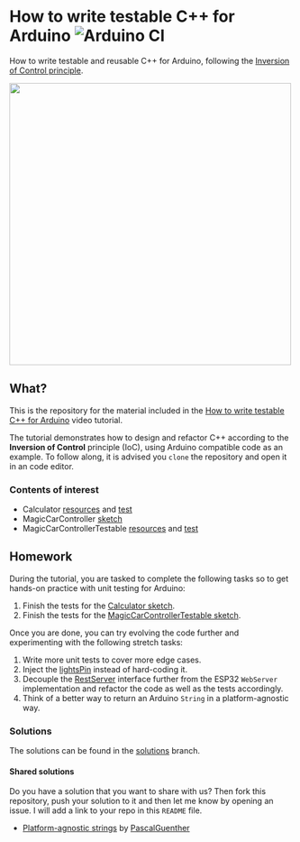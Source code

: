 # How to write testable C++ for Arduino ![Arduino CI]

How to write testable and reusable C++ for Arduino, following the
[Inversion of Control principle](https://en.wikipedia.org/wiki/Inversion_of_control).

<a href="https://youtu.be/jCLgqaXS6Gg"><img src="https://i.imgur.com/awxkHQV.png" width="500"></a>

[Arduino CI]: https://github.com/platisd/reusable-testable-arduino-tutorial/workflows/Arduino%20CI/badge.svg?branch=master

## What?

This is the repository for the material included in the
[How to write testable C++ for Arduino](https://youtu.be/jCLgqaXS6Gg) video tutorial.

The tutorial demonstrates how to design and refactor C++ according to the **Inversion of Control**
principle (IoC), using Arduino compatible code as an example. To follow along, it is advised you
`clone` the repository and open it in an code editor.

### Contents of interest
* Calculator [resources](sketches/calculator) and [test](test/ut/calculator_test.cpp)
* MagicCarController [sketch](sketches/MagicCarController/MagicCarController.ino)
* MagicCarControllerTestable [resources](sketches/MagicCarControllerTestable) and [test](test/ut/MagicCarController_test.cpp)

## Homework

During the tutorial, you are tasked to complete the following tasks so to get hands-on practice with
unit testing for Arduino:

1. Finish the tests for the [Calculator sketch](sketches/calculator/calculator.ino).
2. Finish the tests for the [MagicCarControllerTestable sketch](sketches/MagicCarControllerTestable/MagicCarControllerTestable.ino).

Once you are done, you can try evolving the code further and experimenting with the following stretch
tasks:

1. Write more unit tests to cover more edge cases.
2. Inject the [lightsPin](https://github.com/platisd/reusable-testable-arduino-tutorial/blob/master/sketches/MagicCarControllerTestable/MagicCarController.cpp#L11) instead of hard-coding it.
3. Decouple the [RestServer](https://github.com/platisd/reusable-testable-arduino-tutorial/blob/master/sketches/MagicCarControllerTestable/RestServer.h) interface further from the ESP32 `WebServer` implementation and refactor the code as well as the tests accordingly.
4. Think of a better way to return an Arduino `String` in a platform-agnostic way.

### Solutions

The solutions can be found in the [solutions](https://github.com/platisd/reusable-testable-arduino-tutorial/tree/solutions) branch.

#### Shared solutions

Do you have a solution that you want to share with us? Then fork this repository, push your solution to it
and then let me know by opening an issue. I will add a link to your repo in this `README` file.

* [Platform-agnostic strings](https://github.com/PascalGuenther/reusable-testable-arduino-tutorial/tree/solutions)
by [PascalGuenther](https://github.com/PascalGuenther)
